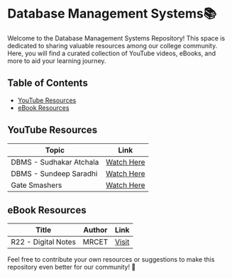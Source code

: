 # Database Management Systems📚

Welcome to the Database Management Systems Repository! This space is dedicated to sharing valuable resources among our college community. Here, you will find a curated collection of YouTube videos, eBooks, and more to aid your learning journey.

## Table of Contents

- [YouTube Resources](#youtube-resources)
- [eBook Resources](#ebook-resources)

## YouTube Resources

| Topic                          | Link                                   |
|------------------------------------|---------------------------------------------|
| DBMS - Sudhakar Atchala            | [Watch Here](https://www.youtube.com/watch?v=Le92WgLdAnM&list=PLXj4XH7LcRfBF0sREiXwZPmbyCnLSM18K) |
| DBMS - Sundeep Saradhi            | [Watch Here](https://www.youtube.com/watch?v=ZaaSa1TtqXY&list=PLLOxZwkBK52B6FqMOu6FfU4_5Id2cBStN) |
| Gate Smashers           | [Watch Here](https://www.youtube.com/watch?v=kBdlM6hNDAE&list=PLxCzCOWd7aiFAN6I8CuViBuCdJgiOkT2Y) |

## eBook Resources

| Title                                               | Author          | Link                                     |
|---------------------------------------------------------|---------------------|-----------------------------------------------|
|  R22 - Digital Notes         | MRCET      | [Visit](https://mrcet.com/downloads/digital_notes/IT/IT_R22_DATABASE%20MANAGEMENT%20SYSTEMS%20DIGITAL-NOTES.pdf) |

Feel free to contribute your own resources or suggestions to make this repository even better for our community! 🚀
